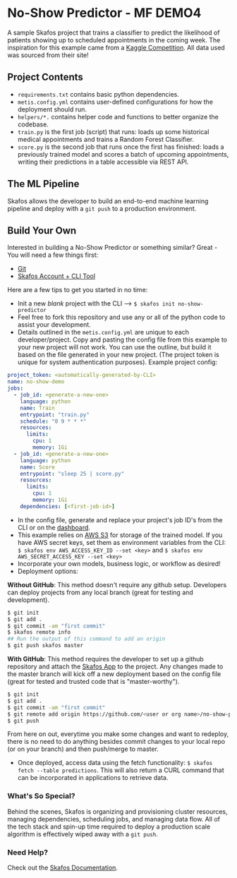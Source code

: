 # No-Show Predictor - MF DEMO4
A sample Skafos project that trains a classifier to predict the likelihood of patients showing up to scheduled appointments in the coming week. The inspiration for this example came from a [Kaggle Competition](https://www.kaggle.com/joniarroba/noshowappointments). All data used was sourced from their site!

## Project Contents
- `requirements.txt` contains basic python dependencies.
- `metis.config.yml` contains user-defined configurations for how the deployment should run.
- `helpers/*.` contains helper code and functions to better organize the codebase.
- `train.py` is the first job (script) that runs: loads up some historical medical appointments and trains a Random Forest Classifier.
- `score.py` is the second job that runs once the first has finished: loads a previously trained model and scores a batch of upcoming appointments, writing their predictions in a table accessible via REST API.


## The ML Pipeline
Skafos allows the developer to build an end-to-end machine learning pipeline and deploy with a  `git push` to a production environment.

## Build Your Own 
Interested in building a No-Show Predictor or something similar? Great - You will need a few things first:
- [Git](https://git-scm.com/book/en/v2/Getting-Started-Installing-Git)
- [Skafos Account + CLI Tool](https://docs.metismachine.io/docs/getting-started)

Here are a few tips to get you started in no time:
- Init a new *blank* project with the CLI --> `$ skafos init no-show-predictor`
- Feel free to fork this repository and use any or all of the python code to assist your development.
- Details outlined in the `metis.config.yml` are unique to each developer/project. Copy and pasting the config file from this example to your new project will not work. You can use the outline, but build it based on the file generated in your new project. (The project token is unique for system authentication purposes).
Example project config:
```yml
project_token: <automatically-generated-by-CLI>
name: no-show-demo
jobs: 
  - job_id: <generate-a-new-one>
    language: python
    name: Train
    entrypoint: "train.py"
    schedule: "0 9 * * *"
    resources: 
      limits:
        cpu: 1
        memory: 1Gi
  - job_id: <generate-a-new-one>
    language: python
    name: Score
    entrypoint: "sleep 25 | score.py"
    resources: 
      limits:
        cpu: 1
        memory: 1Gi
    dependencies: [<first-job-id>]
```
- In the config file, generate and replace your project's job ID's from the CLI or on the [dashboard](https://dashboard.metismachine.io).
- This example relies on [AWS S3](https://aws.amazon.com/s3/) for storage of the trained model. If you have AWS secret keys, set them as environment variables from the CLI: 
`$ skafos env AWS_ACCESS_KEY_ID --set <key>` and 
`$ skafos env AWS_SECRET_ACCESS_KEY --set <key>`
- Incorporate your own models, business logic, or workflow as desired!
- Deployment options:

**Without GitHub**:
This method doesn't require any github setup. Developers can deploy projects from any local branch (great for testing and development).
```bash
$ git init
$ git add .
$ git commit -am "first commit"
$ skafos remote info
## Run the output of this command to add an origin
$ git push skafos master
```

**With GitHub**:
This method requires the developer to set up a github repository and attach the [Skafos App](https://github.com/apps/Skafos) to the project. Any changes made to the master branch will kick off a new deployment based on the config file (great for tested and trusted code that is "master-worthy").
```bash
$ git init
$ git add .
$ git commit -am "first commit"
$ git remote add origin https://github.com/<user or org name>/no-show-predictor.git
$ git push
```
From here on out, everytime you make some changes and want to redeploy, there is no need to do anything besides commit changes to your local repo (or on your branch) and then push/merge to master.

- Once deployed, access data using the fetch functionality: `$ skafos fetch --table predictions`. This will also return a CURL command that can be incorporated in applications to retrieve data.

### What's So Special?
Behind the scenes, Skafos is organizing and provisioning cluster resources, managing dependencies, scheduling jobs, and managing data flow. All of the tech stack and spin-up time required to deploy a production scale algorithm is effectively wiped away with a `git push`.

### Need Help?
Check out the [Skafos Documentation](https://docs.metismachine.io).
